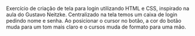 Exercício de criação de tela para login utilizando HTML e CSS, inspirado na aula do Gustavo Neitzke. 
Centralizado na tela temos um caixa de login pedindo nome e senha. Ao posicionar o cursor no botão, a cor do botão muda para um tom mais claro e o cursos muda de formato para uma mão.

